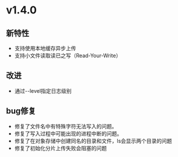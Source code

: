
# v1.4.0

## 新特性

* 支持使用本地缓存异步上传
* 支持小文件读取读已之写（Read-Your-Write）

## 改进

* 通过--level指定日志级别

## bug修复

* 修复了文件名中有特殊字符无法写入的问题。
* 修复了写入过程中可能出现的进程中断的问题。
* 修复了在对象存储中创建同名的目录和文件，ls会显示两个目录的问题
* 修复了初始化分片上传失败会阻塞的问题

